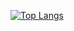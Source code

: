 [![Top Langs](https://github-readme-stats.vercel.app/api/top-langs/?username=AfterNath?theme=DARK)](https://github.com/anuraghazra/github-readme-stats)

